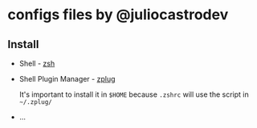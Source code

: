 # configs files by @juliocastrodev

## Install

- Shell - [zsh]
- Shell Plugin Manager - [zplug]

  It's important to install it in `$HOME` because `.zshrc` will use the script in `~/.zplug/`
- ...

<!-- References -->
[zsh]: https://www.zsh.org/
[zplug]: https://github.com/zplug/zplug